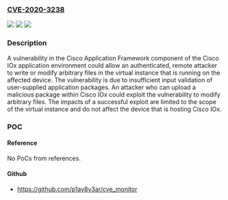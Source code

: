 ### [CVE-2020-3238](https://cve.mitre.org/cgi-bin/cvename.cgi?name=CVE-2020-3238)
![](https://img.shields.io/static/v1?label=Product&message=Cisco%20IOx%20&color=blue)
![](https://img.shields.io/static/v1?label=Version&message=n%2Fa&color=blue)
![](https://img.shields.io/static/v1?label=Vulnerability&message=CWE-20&color=brighgreen)

### Description

A vulnerability in the Cisco Application Framework component of the Cisco IOx application environment could allow an authenticated, remote attacker to write or modify arbitrary files in the virtual instance that is running on the affected device. The vulnerability is due to insufficient input validation of user-supplied application packages. An attacker who can upload a malicious package within Cisco IOx could exploit the vulnerability to modify arbitrary files. The impacts of a successful exploit are limited to the scope of the virtual instance and do not affect the device that is hosting Cisco IOx.

### POC

#### Reference
No PoCs from references.

#### Github
- https://github.com/p1ay8y3ar/cve_monitor

